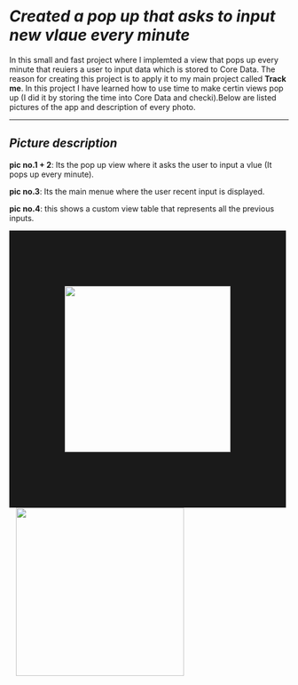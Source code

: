 # *Created a pop up that asks to input new vlaue every minute*

In this small and fast project where I implemted a view that pops up every minute that reuiers a user to input data which is stored to Core Data. The reason for creating this project is to apply it to my main project called **Track me**. In this project I have learned how to use time to make certin views pop up (I did it by storing the time into Core Data and checki).Below are listed pictures of the app and description of every photo.

----------------------------------------------------------------------------------------------------------------------------------------------------------

## *Picture description*

**pic no.1 + 2**: Its the pop up view where it asks the user to input a vlue (It pops up every minute).

**pic no.3**: Its the main menue where the user recent input is displayed.

**pic no.4**: this shows a custom view table that represents all the previous inputs.


<p float="left">
  <img src="https://user-images.githubusercontent.com/67702241/132920984-8ce83cbb-4a6a-4e8c-b655-02e5a0b99116.png" width="299" border="100px solid />
  &nbsp;&nbsp;
  <img src="https://user-images.githubusercontent.com/67702241/132920987-800a284b-29c6-4c69-b791-70947424ee11.png" width="303" /> 
  &nbsp;&nbsp;
  <img src="https://user-images.githubusercontent.com/67702241/132920991-8100330c-fe07-4202-b8b3-cdada2ea6da5.png" width="303" />
</p>



